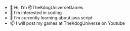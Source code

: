 - 👋 Hi, I’m @TheKdogUniverseGames
- 👀 I’m interested in coding
- 🌱 I’m currently learning about java script
- 📫 I will post my games at TheKdogUniverse on Youtube

<!---
TheKdogUniverseGames/TheKdogUniverseGames is a ✨ special ✨ repository because its `README.md` (this file) appears on your GitHub profile.
You can click the Preview link to take a look at your changes.
--->
